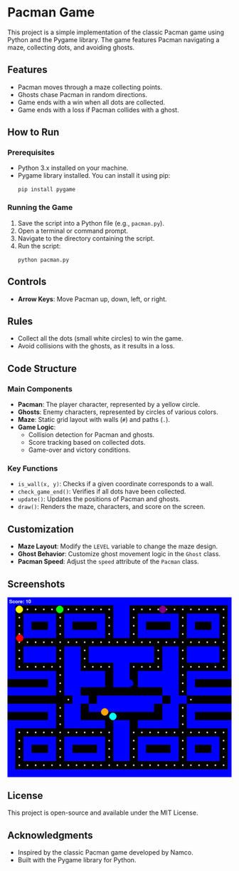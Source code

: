 # Pacman Game

This project is a simple implementation of the classic Pacman game using Python and the Pygame library. The game features Pacman navigating a maze, collecting dots, and avoiding ghosts.

## Features

- Pacman moves through a maze collecting points.
- Ghosts chase Pacman in random directions.
- Game ends with a win when all dots are collected.
- Game ends with a loss if Pacman collides with a ghost.

## How to Run

### Prerequisites

- Python 3.x installed on your machine.
- Pygame library installed. You can install it using pip:
  ```
  pip install pygame
  ```

### Running the Game

1. Save the script into a Python file (e.g., `pacman.py`).
2. Open a terminal or command prompt.
3. Navigate to the directory containing the script.
4. Run the script:
   ```
   python pacman.py
   ```

## Controls

- **Arrow Keys**: Move Pacman up, down, left, or right.

## Rules

- Collect all the dots (small white circles) to win the game.
- Avoid collisions with the ghosts, as it results in a loss.

## Code Structure

### Main Components

- **Pacman**: The player character, represented by a yellow circle.
- **Ghosts**: Enemy characters, represented by circles of various colors.
- **Maze**: Static grid layout with walls (`#`) and paths (`.`).
- **Game Logic**:
  - Collision detection for Pacman and ghosts.
  - Score tracking based on collected dots.
  - Game-over and victory conditions.

### Key Functions

- `is_wall(x, y)`: Checks if a given coordinate corresponds to a wall.
- `check_game_end()`: Verifies if all dots have been collected.
- `update()`: Updates the positions of Pacman and ghosts.
- `draw()`: Renders the maze, characters, and score on the screen.

## Customization

- **Maze Layout**: Modify the `LEVEL` variable to change the maze design.
- **Ghost Behavior**: Customize ghost movement logic in the `Ghost` class.
- **Pacman Speed**: Adjust the `speed` attribute of the `Pacman` class.

## Screenshots

<p><img align="center" alt="png" width="800" src="https://github.com/suleymanovdev/pypacman/blob/main/screenshot.png"/></p>

## License

This project is open-source and available under the MIT License.

## Acknowledgments

- Inspired by the classic Pacman game developed by Namco.
- Built with the Pygame library for Python.

